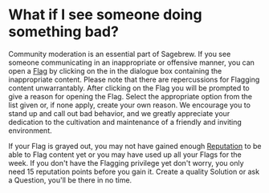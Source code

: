 # What if I see someone doing something bad? #
Community moderation is an essential part of Sagebrew. If you see someone 
communicating in an inappropriate or offensive manner, you can open a [Flag][1]
by clicking on the <i class="fa fa-flag"></i> in the dialogue box containing the
inappropriate content. Please note that there are repercussions for Flagging 
content unwarrantably. After clicking on the Flag you will be prompted to give a reason 
for opening the Flag. Select the appropriate option from the list given or, 
if none apply, create your own reason. We encourage you to stand up and 
call out bad behavior, and we greatly appreciate your dedication to the 
cultivation and maintenance of a friendly and inviting environment. 

If your Flag is grayed out, you may not have gained enough [Reputation][2] 
to be able to Flag content yet or you may have used up all your Flags for the 
week. If you don't have the Flagging privilege yet don't worry, you only need 
15 reputation points before you gain it. Create a quality Solution or ask a 
Question, you'll be there in no time.

[1]: /help/privileges/flagging/
[2]: /help/reputation/